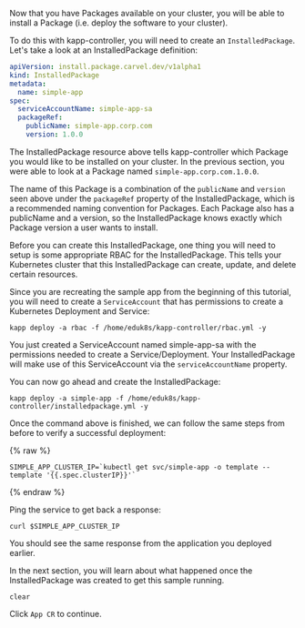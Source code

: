 Now that you have Packages available on your cluster, you will be able
to install a Package (i.e. deploy the software to your cluster). 

To do this with kapp-controller, you will need to create an `InstalledPackage`. 
Let's take a look at an InstalledPackage definition:

```yaml
apiVersion: install.package.carvel.dev/v1alpha1
kind: InstalledPackage
metadata:
  name: simple-app
spec:
  serviceAccountName: simple-app-sa
  packageRef:
    publicName: simple-app.corp.com
    version: 1.0.0
```

The InstalledPackage resource above tells kapp-controller which Package you 
would like to be installed on your cluster. In the previous section, you were 
able to look at a Package named `simple-app.corp.com.1.0.0`. 

The name of this Package is a combination of the `publicName` and `version` 
seen above under the `packageRef` property of the InstalledPackage, which is 
a recommended naming convention for Packages. Each Package also has a publicName 
and a version, so the InstalledPackage knows exactly which Package version a user 
wants to install.

Before you can create this InstalledPackage, one thing you will need to setup is 
some appropriate RBAC for the InstalledPackage. This tells your Kubernetes cluster 
that this InstalledPackage can create, update, and delete certain resources. 

Since you are recreating the sample app from the beginning of this tutorial, you will 
need to create a `ServiceAccount` that has permissions to create a Kubernetes Deployment 
and Service:

```execute-1
kapp deploy -a rbac -f /home/eduk8s/kapp-controller/rbac.yml -y
```

You just created a ServiceAccount named simple-app-sa with the permissions needed to 
create a Service/Deployment. Your InstalledPackage will make use of this ServiceAccount 
via the `serviceAccountName` property. 

You can now go ahead and create the InstalledPackage:

```execute-1
kapp deploy -a simple-app -f /home/eduk8s/kapp-controller/installedpackage.yml -y
```

Once the command above is finished, we can follow the same steps from before to verify 
a successful deployment:

{% raw %}
```execute-1
SIMPLE_APP_CLUSTER_IP=`kubectl get svc/simple-app -o template --template '{{.spec.clusterIP}}'`
```
{% endraw %}

Ping the service to get back a response:

```execute-1
curl $SIMPLE_APP_CLUSTER_IP
```

You should see the same response from the application you deployed earlier.

In the next section, you will learn about what happened once the InstalledPackage 
was created to get this sample running.


```execute-1
clear
```

Click `App CR` to continue.